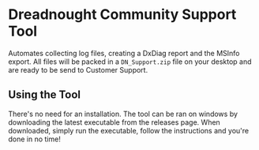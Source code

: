 # Dreadnought Community Support Tool

Automates collecting log files, creating a DxDiag report and the MSInfo export.
All files will be packed in a `DN_Support.zip` file on your desktop and are
ready to be send to Customer Support.

## Using the Tool

There's no need for an installation. The tool can be ran on windows by
downloading the latest executable from the releases page. When downloaded,
simply run the executable, follow the instructions and you're done in no time!
